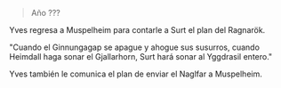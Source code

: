 > Año ???

Yves regresa a Muspelheim para contarle a Surt el plan del Ragnarök.

"Cuando el Ginnungagap se apague y ahogue sus susurros, cuando Heimdall haga sonar el Gjallarhorn, Surt hará sonar al Yggdrasil entero."

Yves también le comunica el plan de enviar el Naglfar a Muspelheim.